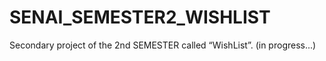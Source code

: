 # SENAI_SEMESTER2_WISHLIST
Secondary project of the 2nd SEMESTER called “WishList”. (in progress...)
